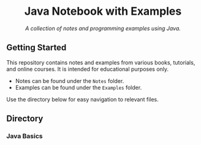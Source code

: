 <h1 align="center">Java Notebook with Examples</h1>
<p align="center"><i>A collection of notes and programming examples using Java.</i></p>

## Getting Started
This repository contains notes and examples from various books, tutorials, and online courses. It is intended for educational purposes only.
- Notes can be found under the <code>Notes</code> folder.
- Examples can be found under the <code>Examples</code> folder.

Use the directory below for easy navigation to relevant files.

## Directory

### Java Basics
